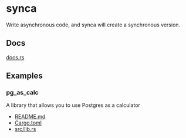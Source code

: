 # synca

Write asynchronous code, and synca will create a synchronous version.

## Docs

[docs.rs](https://docs.rs/synca/latest/synca/)

## Examples

### pg_as_calc

A library that allows you to use Postgres as a calculator

- [README.md](https://github.com/sgr-team/rs_synca/blob/main/examples/pg_as_calc/README.md)
- [Cargo.toml](https://github.com/sgr-team/rs_synca/blob/main/examples/pg_as_calc/Cargo.toml)
- [src/lib.rs](https://github.com/sgr-team/rs_synca/blob/main/examples/pg_as_calc/src/lib.rs)